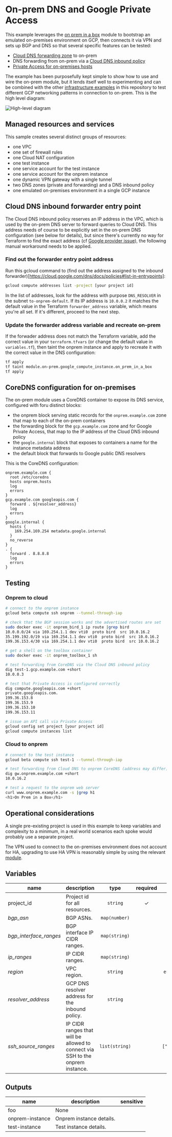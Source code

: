 # On-prem DNS and Google Private Access

This example leverages the [on prem in a box](../../modules/on-prem-in-a-box) module to bootstrap an emulated on-premises environment on GCP, then connects it via VPN and sets up BGP and DNS so that several specific features can be tested:

- [Cloud DNS forwarding zone](https://cloud.google.com/dns/docs/overview#fz-targets) to on-prem
- DNS forwarding from on-prem via a [Cloud DNS inbound policy](https://cloud.google.com/dns/docs/policies#create-in)
- [Private Access for on-premises hosts](https://cloud.google.com/vpc/docs/configure-private-google-access-hybrid)

The example has been purposefully kept simple to show how to use and wire the on-prem module, but it lends itself well to experimenting and can be combined with the other [infrastructure examples](../) in this repository to test different GCP networking patterns in connection to on-prem. This is the high level diagram:

![High-level diagram](diagram.png "High-level diagram")

## Managed resources and services

This sample creates several distinct groups of resources:

- one VPC
- one set of firewall rules
- one Cloud NAT configuration
- one test instance
- one service account for the test instance
- one service account for the onprem instance
- one dynamic VPN gateway with a single tunnel
- two DNS zones (private and forwarding) and a DNS inbound policy
- one emulated on-premises environment in a single GCP instance

## Cloud DNS inbound forwarder entry point

The Cloud DNS inbound policy reserves an IP address in the VPC, which is used by the on-prem DNS server to forward queries to Cloud DNS. This address needs of course to be explicitly set in the on-prem DNS configuration (see below for details), but since there's currently no way for Terraform to find the exact address (cf [Google provider issue](https://github.com/terraform-providers/terraform-provider-google/issues/3753)), the following manual workaround needs to be applied.

### Find out the forwarder entry point address

Run this gcloud command to (find out the address assigned to the inbound forwarder)[https://cloud.google.com/dns/docs/policies#list-in-entrypoints]:

```bash
gcloud compute addresses list -project [your project id]
```

In the list of addresses, look for the address with purpose `DNS_RESOLVER` in the subnet `to-onprem-default`. If its IP address is `10.0.0.2` it matches the default value in the Terraform `forwarder_address` variable, which means you're all set. If it's different, proceed to the next step.

### Update the forwarder address variable and recreate on-prem

If the forwader address does not match the Terraform variable, add the correct value in your `terraform.tfvars` (or change the default value in `variables.tf`), then taint the onprem instance and apply to recreate it with the correct value in the DNS configuration:

```bash
tf apply
tf taint module.on-prem.google_compute_instance.on_prem_in_a_box
tf apply
```

## CoreDNS configuration for on-premises

The on-prem module uses a CoreDNS container to expose its DNS service, configured with foru distinct blocks:

- the onprem block serving static records for the `onprem.example.com` zone that map to each of the on-prem containers
- the forwarding block for the `gcp.example.com` zone and for Google Private Access, that map to the IP address of the Cloud DNS inbound policy
- the `google.internal` block that exposes to containers a name for the instance metadata address
- the default block that forwards to Google public DNS resolvers

This is the CoreDNS configuration:

```coredns
onprem.example.com {
  root /etc/coredns
  hosts onprem.hosts
  log
  errors
}
gcp.example.com googleapis.com {
  forward . ${resolver_address}
  log
  errors
}
google.internal {
  hosts {
    169.254.169.254 metadata.google.internal
  }
  no_reverse
}
. {
  forward . 8.8.8.8
  log
  errors
}
```

## Testing

### Onprem to cloud

```bash
# connect to the onprem instance
gcloud beta compute ssh onprem --tunnel-through-iap

# check that the BGP session works and the advertised routes are set
sudo docker exec -it onprem_bird_1 ip route |grep bird
10.0.0.0/24 via 169.254.1.1 dev vti0  proto bird  src 10.0.16.2
35.199.192.0/19 via 169.254.1.1 dev vti0  proto bird  src 10.0.16.2
199.36.153.4/30 via 169.254.1.1 dev vti0  proto bird  src 10.0.16.2

# get a shell on the toolbox container
sudo docker exec -it onprem_toolbox_1 sh

# test forwarding from CoreDNS via the Cloud DNS inbound policy
dig test-1.gcp.example.com +short
10.0.0.3

# test that Private Access is configured correctly
dig compute.googleapis.com +short
private.googleapis.com.
199.36.153.8
199.36.153.9
199.36.153.10
199.36.153.11

# issue an API call via Private Access
gcloud config set project [your project id]
gcloud compute instances list
```

### Cloud to onprem

```bash
# connect to the test instance
gcloud beta compute ssh test-1 --tunnel-through-iap

# test forwarding from Cloud DNS to onprem CoreDNS (address may differ)
dig gw.onprem.example.com +short
10.0.16.2

# test a request to the onprem web server
curl www.onprem.example.com -s |grep h1
<h1>On Prem in a Box</h1>
```

## Operational considerations

A single pre-existing project is used in this example to keep variables and complexity to a minimum, in a real world scenarios each spoke would probably use a separate project.

The VPN used to connect to the on-premises environment does not account for HA, upgrading to use HA VPN is reasonably simple by using the relevant [module](../../modules/net-vpn-ha).

<!-- BEGIN TFDOC -->
## Variables

| name | description | type | required | default |
|---|---|:---: |:---:|:---:|
| project_id | Project id for all resources. | <code title="">string</code> | ✓ |  |
| *bgp_asn* | BGP ASNs. | <code title="map&#40;number&#41;">map(number)</code> |  | <code title="&#123;&#10;gcp    &#61; 64513&#10;onprem &#61; 64514&#10;&#125;">...</code> |
| *bgp_interface_ranges* | BGP interface IP CIDR ranges. | <code title="map&#40;string&#41;">map(string)</code> |  | <code title="&#123;&#10;gcp &#61; &#34;169.254.1.0&#47;30&#34;&#10;&#125;">...</code> |
| *ip_ranges* | IP CIDR ranges. | <code title="map&#40;string&#41;">map(string)</code> |  | <code title="&#123;&#10;gcp    &#61; &#34;10.0.0.0&#47;24&#34;&#10;onprem &#61; &#34;10.0.16.0&#47;24&#34;&#10;&#125;">...</code> |
| *region* | VPC region. | <code title="">string</code> |  | <code title="">europe-west1</code> |
| *resolver_address* | GCP DNS resolver address for the inbound policy. | <code title="">string</code> |  | <code title="">10.0.0.2</code> |
| *ssh_source_ranges* | IP CIDR ranges that will be allowed to connect via SSH to the onprem instance. | <code title="list&#40;string&#41;">list(string)</code> |  | <code title="">["0.0.0.0/0"]</code> |

## Outputs

| name | description | sensitive |
|---|---|:---:|
| foo | None |  |
| onprem-instance | Onprem instance details. |  |
| test-instance | Test instance details. |  |
<!-- END TFDOC -->
